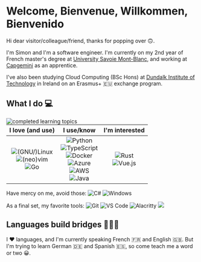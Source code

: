 # Welcome, Bienvenue, Willkommen, Bienvenido

Hi dear visitor/colleague/friend, thanks for popping over :upside_down_face:.

I'm Simon and I'm a software engineer. I'm currently on my 2nd year of French master's degree at [University Savoie Mont-Blanc](https://www.univ-smb.fr/), and working at [Capgemini](https://www.capgemini.com/) as an apprentice.

I've also been studying Cloud Computing (BSc Hons) at [Dundalk Institute of Technology](https://www.dkit.ie/) in Ireland on an Erasmus+ :eu: exchange program.

## What I do :computer:

<a href="https://roadmap.sh/u/sinuxl5d"><img src="https://roadmap.sh/card/tall/668bdd3a501413692bf3eaf9?variant=light&roadmaps=linux%2Cgolang%2Cdevops%2Ckubernetes" alt="completed learning topics" align="left"/></a>

|               I love (and use)                  |                    I use/know                    |                    I'm interested                   |
|:-----------------------------------------------:|:------------------------------------------------:|:---------------------------------------------------:|
| ![(GNU/)Linux](https://img.shields.io/badge/-%28GNU%2F%29Linux-FCC624?style=flat&logo=linux&logoColor=black)<br>![(neo)vim](https://img.shields.io/badge/-%28neo%29vim-019733?style=flat&logo=vim&logoColor=white)<br>![Go](https://img.shields.io/badge/-Go-00ADD8?style=flat&logo=go&logoColor=white)<br>     | ![Python](https://img.shields.io/badge/-Python-3776AB?style=flat&logo=python&logoColor=white)<br>![TypeScript](https://img.shields.io/badge/-TypeScript-3178C6?style=flat&logo=typescript&logoColor=white)<br>![Docker](https://img.shields.io/badge/-Docker-2496ED?style=flat&logo=docker&logoColor=white)<br>![Azure](https://img.shields.io/badge/-Azure-0078D4?style=flat&logo=microsoftazure&logoColor=white)<br>![AWS](https://img.shields.io/badge/-AWS-232F3E?style=flat&logo=amazonaws&logoColor=white)<br>![Java](https://img.shields.io/badge/-Java-007396)<br>     | ![Rust](https://img.shields.io/badge/-Rust-000000?style=flat&logo=rust&logoColor=white)<br>![Vue.js](https://img.shields.io/badge/-Vue.js-4FC08D?style=flat&logo=vue.js&logoColor=white)<br>     |


Have mercy on me, avoid those: ![C#](https://img.shields.io/badge/-C%23-239120) ![Windows](https://img.shields.io/badge/-Windows-0078D6?style=flat&logo=windows&logoColor=white) 

As a final set, my favorite tools: ![Git](https://img.shields.io/badge/-Git-F05032?style=flat&logo=git&logoColor=white) ![VS Code](https://img.shields.io/badge/-VS%20Code-007ACC?style=flat&logo=visualstudiocode&logoColor=white) ![Alacritty](https://img.shields.io/badge/-Alacritty-F46D01?style=flat&logo=alacritty&logoColor=white) ![](https://img.shields.io/badge/--) 

## Languages build bridges :people_holding_hands:

I :heart: languages, and I'm currently speaking French :fr: and English :uk:. But I'm trying to learn German :de: and Spanish :es:, so come teach me a word or two :grinning:.
